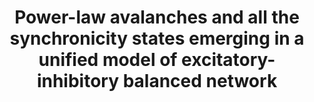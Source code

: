 ---
title: "Power-law avalanches and all the synchronicity states emerging in a unified model of excitatory-inhibitory balanced network"
collection: talks
type: conference
venue: "Bernstein Conference 2019, Berlin, Germany"
year: 2019
location: "Berlin, Germany"
---